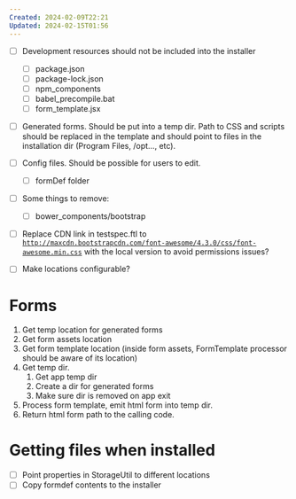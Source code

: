 ```yaml
---
Created: 2024-02-09T22:21
Updated: 2024-02-15T01:56
---
```

- [ ] Development resources should not be included into the installer
    - [ ] package.json
    - [ ] package-lock.json
    - [ ] npm_components
    - [ ] babel_precompile.bat
    - [ ] form_template.jsx
- [ ] Generated forms. Should be put into a temp dir. Path to CSS and scripts should be replaced in the template and should point to files in the installation dir (Program Files, /opt…, etc).
- [ ] Config files. Should be possible for users to edit.
    - [ ] formDef folder
- [ ] Some things to remove:
    - [ ] bower_components/bootstrap
- [ ] Replace CDN link in testspec.ftl to [`http://maxcdn.bootstrapcdn.com/font-awesome/4.3.0/css/font-awesome.min.css`](http://maxcdn.bootstrapcdn.com/font-awesome/4.3.0/css/font-awesome.min.css) with the local version to avoid permissions issues?
- [ ] Make locations configurable?

  

# Forms

1. Get temp location for generated forms
2. Get form assets location
3. Get form template location (inside form assets, FormTemplate processor should be aware of its location)
4. Get temp dir.
    1. Get app temp dir
    2. Create a dir for generated forms
    3. Make sure dir is removed on app exit
5. Process form template, emit html form into temp dir.
6. Return html form path to the calling code.

# Getting files when installed

- [ ] Point properties in StorageUtil to different locations
- [ ] Copy formdef contents to the installer